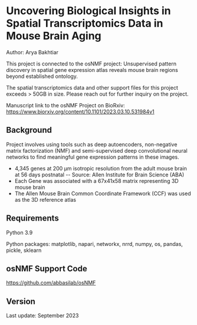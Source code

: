 # Uncovering Biological Insights in Spatial Transcriptomics Data in Mouse Brain Aging

Author: Arya Bakhtiar

This project is connected to the osNMF project: Unsupervised pattern discovery in spatial gene expression atlas reveals mouse brain regions beyond established ontology.

The spatial transcriptomics data and other support files for this project exceeds > 50GB in size. Please reach out for further inquiry on the project. 

Manuscript link to the osNMF Project on BioRxiv: https://www.biorxiv.org/content/10.1101/2023.03.10.531984v1

## Background

Project involves using tools such as deep autoencoders, non-negative matrix factorization (NMF) and semi-supervised deep convolutional neural networks to find meaningful gene expression patterns in these images. 

- 4,345 genes at 200 µm isotropic resolution from the adult mouse brain at 56 days postnatal
-- Source: Allen Institute for Brain Science (ABA)
- Each Gene was associated with a 67x41x58 matrix representing 3D mouse brain
- The Allen Mouse Brain Common Coordinate Framework (CCF) was used as the 3D reference atlas


## Requirements

Python 3.9

Python packages: matplotlib, napari, networkx, nrrd, numpy, os, pandas, pickle, sklearn

## osNMF Support Code
https://github.com/abbasilab/osNMF

## Version
Last update: September 2023
